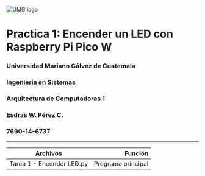 ![UMG logo](https://logotipoz.com/wp-content/uploads/2022/11/mariano-galves-sin-fondo-1.webp "Logo de UMG")

# Practica 1: Encender un LED con Raspberry Pi Pico W
### Universidad Mariano Gálvez de Guatemala
### Ingeniería en Sistemas
### Arquitectura de Computadoras 1
### Esdras W. Pérez C.
### 7690-14-6737
---
| Archivos                  | Función             |
| --------------------------| -------------------:|
| Tarea 1 - Encender LED.py | Programa principal  |
